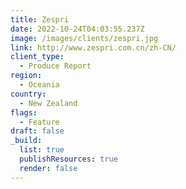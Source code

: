 ```yaml
---
title: Zespri
date: 2022-10-24T04:03:55.237Z
image: /images/clients/zespri.jpg
link: http://www.zespri.com.cn/zh-CN/
client_type:
  - Produce Report
region:
  - Oceania
country:
  - New Zealand
flags:
  - Feature
draft: false
_build:
  list: true
  publishResources: true
  render: false
---
```

